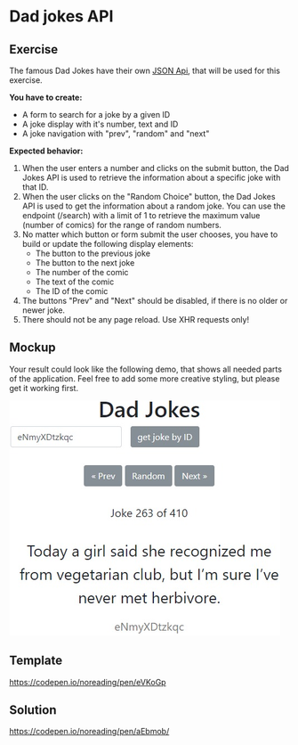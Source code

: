 # Dad jokes API

## Exercise

The famous Dad Jokes have their own [JSON Api](https://icanhazdadjoke.com), that will be used for this exercise.

__You have to create:__

- A form to search for a joke by a given ID
- A joke display with it's number, text and ID
- A joke navigation with "prev", "random" and "next"

__Expected behavior:__

1. When the user enters a number and clicks on the submit button, the Dad Jokes API is used to retrieve the information about a specific joke with that ID.
1. When the user clicks on the "Random Choice" button, the Dad Jokes API is used to get the information about a random joke. You can use the endpoint (/search) with a limit of 1 to retrieve the maximum value (number of comics) for the range of random numbers.
1. No matter which button or form submit the user chooses, you have to build or update the following display elements:
    - The button to the previous joke
    - The button to the next joke
    - The number of the comic
    - The text of the comic
    - The ID of the comic
1. The buttons "Prev" and "Next" should be disabled, if there is no older or newer joke.
1. There should not be any page reload. Use XHR requests only!

## Mockup

Your result could look like the following demo, that shows all needed parts of the application. Feel free to add some more creative styling, but please get it working first.  

![Demo Result](./dad-jokes-api-demo.jpg)

## Template

https://codepen.io/noreading/pen/eVKoGp

## Solution

https://codepen.io/noreading/pen/aEbmob/
